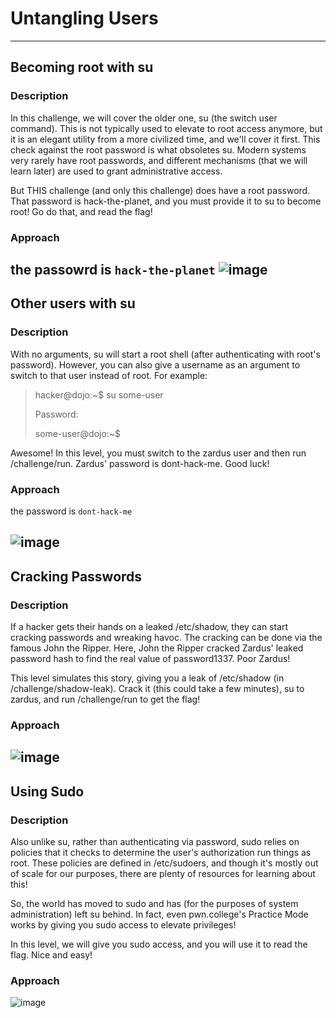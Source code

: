 # Untangling Users 
---
## Becoming root with su
### Description 
In this challenge, we will cover the older one, su (the switch user command). This is not typically used to elevate to root access anymore, but it is an elegant utility from a more civilized time, and we'll cover it first.
This check against the root password is what obsoletes su. Modern systems very rarely have root passwords, and different mechanisms (that we will learn later) are used to grant administrative access.

But THIS challenge (and only this challenge) does have a root password. That password is hack-the-planet, and you must provide it to su to become root! Go do that, and read the flag!
### Approach 
the passowrd is `hack-the-planet`
![image](https://github.com/user-attachments/assets/8815ec87-a40f-4a0f-86bb-0a74038e3311)
---
## Other users with su
### Description 
With no arguments, su will start a root shell (after authenticating with root's password). However, you can also give a username as an argument to switch to that user instead of root. For example:

> hacker@dojo:~$ su some-user
> 
> Password:
> 
> some-user@dojo:~$
> 
Awesome! In this level, you must switch to the zardus user and then run /challenge/run. Zardus' password is dont-hack-me. Good luck!

### Approach
the password is `dont-hack-me`

![image](https://github.com/user-attachments/assets/006312e5-a091-4503-b9e9-73faf9ba4189)
---

## Cracking Passwords
### Description 
If a hacker gets their hands on a leaked /etc/shadow, they can start cracking passwords and wreaking havoc. The cracking can be done via the famous John the Ripper.
Here, John the Ripper cracked Zardus' leaked password hash to find the real value of password1337. Poor Zardus!

This level simulates this story, giving you a leak of /etc/shadow (in /challenge/shadow-leak). Crack it (this could take a few minutes), su to zardus, and run /challenge/run to get the flag!

### Approach 

![image](https://github.com/user-attachments/assets/0082712e-d061-41c3-aa39-26f6994d4be6)
---

## Using Sudo

### Description 
Also unlike su, rather than authenticating via password, sudo relies on policies that it checks to determine the user's authorization run things as root. These policies are defined in /etc/sudoers, and though it's mostly out of scale for our purposes, there are plenty of resources for learning about this!

So, the world has moved to sudo and has (for the purposes of system administration) left su behind. In fact, even pwn.college's Practice Mode works by giving you sudo access to elevate privileges!

In this level, we will give you sudo access, and you will use it to read the flag. Nice and easy!
### Approach

![image](https://github.com/user-attachments/assets/2cd2d8be-5d8a-489b-99c7-dff1e7e2c46d)




